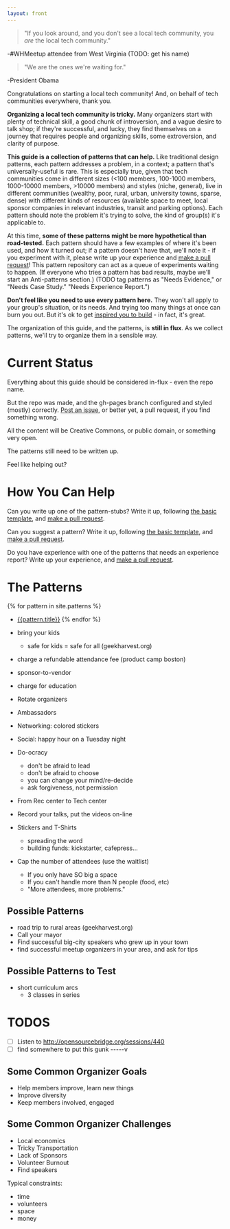 ```yaml
---
layout: front
---
```


> "If you look around, and you don't see a local tech community, you *are* the local tech community."

-#WHMeetup attendee from West Virginia (TODO: get his name)

> "We are the ones we're waiting for."

-President Obama

Congratulations on starting a local tech community! And, on behalf of tech communities everywhere, thank you.

**Organizing a local tech community is tricky.** Many organizers start with plenty of technical skill, a good chunk of introversion, and a vague desire to talk shop; if they're successful, and lucky, they find themselves on a journey that requires people and organizing skills, some extroversion, and clarity of purpose.

**This guide is a collection of patterns that can help.** Like traditional design patterns, each pattern addresses a problem, in a context; a pattern that's universally-useful is rare. This is especially true, given that tech communities come in different sizes (<100 members, 100-1000 members, 1000-10000 members, >10000 members) and styles (niche, general), live in different communities (wealthy, poor, rural, urban, university towns, sparse, dense) with different kinds of resources (available space to meet, local sponsor companies in relevant industries, transit and parking options). Each pattern should note the problem it's trying to solve, the kind of group(s) it's applicable to.

At this time, **some of these patterns might be more hypothetical than road-tested.** Each pattern should have a few examples of where it's been used, and how it turned out; if a pattern doesn't have that, we'll note it - if you experiment with it, please write up your experience and [make a pull request](https://github.com/newhavenio/tech-group-patterns)! This pattern repository can act as a queue of experiments waiting to happen. (If everyone who tries a pattern has bad results, maybe we'll start an Anti-patterns section.) (TODO tag patterns as "Needs Evidence," or "Needs Case Study." "Needs Experience Report.")

**Don't feel like you need to use every pattern here.** They won't all apply to your group's situation, or its needs. And trying too many things at once can burn you out. But it's ok to get [inspired you to build](http://randsinrepose.com/archives/the-forums/) - in fact, it's great.

The organization of this guide, and the patterns, is **still in flux**. As we collect patterns, we'll try to organize them in a sensible way.

# Current Status

Everything about this guide should be considered in-flux - even the repo name.

But the repo was made, and the gh-pages branch configured and styled (mostly) correctly. [Post an issue](https://github.com/newhavenio/tech-group-patterns/issues), or better yet, a pull request, if you find something wrong.

All the content will be Creative Commons, or public domain, or something very open.

The patterns still need to be written up.

Feel like helping out?

# How You Can Help

Can you write up one of the pattern-stubs? Write it up, following [the basic template]({{site.baseurl}}/pattern-template.html), and [make a pull request](https://github.com/newhavenio/tech-group-patterns).

Can you suggest a pattern? Write it up, following [the basic template]({{site.baseurl}}/pattern-template.html), and [make a pull request](https://github.com/newhavenio/tech-group-patterns).

Do you have experience with one of the patterns that needs an experience report? Write up your experience, and [make a pull request](https://github.com/newhavenio/tech-group-patterns).

# The Patterns

{% for pattern in site.patterns %}
 * [{{pattern.title}}]({{site.baseurl}}{{pattern.url}}) {% endfor %}


* bring your kids
  * safe for kids = safe for all (geekharvest.org)
* charge a refundable attendance fee (product camp boston)
* sponsor-to-vendor
* charge for education
* Rotate organizers
* Ambassadors
* Networking: colored stickers
* Social: happy hour on a Tuesday night
* Do-ocracy
  * don't be afraid to lead
  * don't be afraid to choose
  * you can change your mind/re-decide
  * ask forgiveness, not permission
* From Rec center to Tech center
* Record your talks, put the videos on-line
* Stickers and T-Shirts
  * spreading the word
  * building funds: kickstarter, cafepress...
* Cap the number of attendees (use the waitlist)
  * If you only have SO big a space
  * If you can't handle more than N people (food, etc)
  * "More attendees, more problems."

## Possible Patterns

* road trip to rural areas (geekharvest.org)
* Call your mayor
* Find successful big-city speakers who grew up in your town
* find successful meetup organizers in your area, and ask for tips

## Possible Patterns to Test

* short curriculum arcs
  * 3 classes in series



# TODOS

* [ ] Listen to http://opensourcebridge.org/sessions/440
* [ ] find somewhere to put this gunk -----v

## Some Common Organizer Goals

* Help members improve, learn new things
* Improve diversity
* Keep members involved, engaged

## Some Common Organizer Challenges

* Local economics
* Tricky Transportation
* Lack of Sponsors
* Volunteer Burnout
* Find speakers

Typical constraints:

* time
* volunteers
* space
* money

